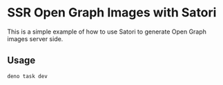 # SSR Open Graph Images with Satori

This is a simple example of how to use Satori to generate Open Graph images server side.

## Usage

```
deno task dev
```
